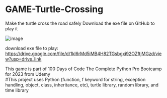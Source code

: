 # GAME-Turtle-Crossing
Make the turtle cross the road safely
Download the exe file on GitHub to play it

![image](https://github.com/ikhsanmasu/GAME-Turtle-Crossing/assets/76894210/1d720dbb-942b-4f1f-9c74-7c5d6c15456e)

download exe file to play: https://drive.google.com/file/d/1kI6rMd5iMB4H82TGsbgxi92OZftjMGzd/view?usp=drive_link <br />

This game is part of 100 Days of Code The Complete Python Pro Bootcamp for 2023 from Udemy <br />
#This project uses Python (function, f keyword for string, exception handling, object, class, inheritance, etc), turtle library, random library, and time library
